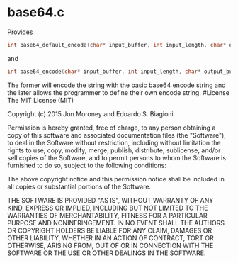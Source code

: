 # base64.c
Provides
```c
int base64_default_encode(char* input_buffer, int input_length, char* output_buffer, int output_buffer_length)
```
and
```c
int base64_encode(char* input_buffer, int input_length, char* output_buffer, int output_buffer_length, char * lookup_string, int lookup_string_length);
```
The former will encode the string with the basic base64 encode string and the later allows the programmer to define their own encode string.
#License
The MIT License (MIT)

Copyright (c) 2015 Jon Moroney and Edoardo S. Biagioni

Permission is hereby granted, free of charge, to any person obtaining a copy
of this software and associated documentation files (the "Software"), to deal
in the Software without restriction, including without limitation the rights
to use, copy, modify, merge, publish, distribute, sublicense, and/or sell
copies of the Software, and to permit persons to whom the Software is
furnished to do so, subject to the following conditions:

The above copyright notice and this permission notice shall be included in
all copies or substantial portions of the Software.

THE SOFTWARE IS PROVIDED "AS IS", WITHOUT WARRANTY OF ANY KIND, EXPRESS OR
IMPLIED, INCLUDING BUT NOT LIMITED TO THE WARRANTIES OF MERCHANTABILITY,
FITNESS FOR A PARTICULAR PURPOSE AND NONINFRINGEMENT. IN NO EVENT SHALL THE
AUTHORS OR COPYRIGHT HOLDERS BE LIABLE FOR ANY CLAIM, DAMAGES OR OTHER
LIABILITY, WHETHER IN AN ACTION OF CONTRACT, TORT OR OTHERWISE, ARISING FROM,
OUT OF OR IN CONNECTION WITH THE SOFTWARE OR THE USE OR OTHER DEALINGS IN
THE SOFTWARE.

